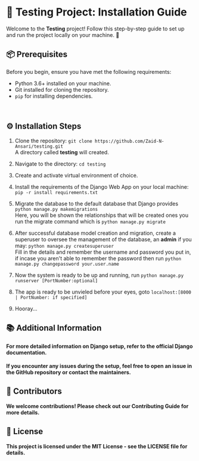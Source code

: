 # 🌟 Testing Project: Installation Guide

Welcome to the **Testing** project! Follow this step-by-step guide to set up and run the project locally on your machine. 🚀

## 📦 Prerequisites

Before you begin, ensure you have met the following requirements:

- Python 3.6+ installed on your machine.
- Git installed for cloning the repository.
- `pip` for installing dependencies.
<br />

## ⚙️ Installation Steps
<ol>
	<li>
		<p>
			Clone the repository: <code>git clone https://github.com/Zaid-N-Ansari/testing.git</code><br />
			A directory called <b>testing</b> will created.
		</p>
	</li>
	<li>
		<p>
			Navigate to the directory: <code>cd testing</code>
		</p>
	</li>
	<li>
		<p>
			Create and activate virtual environment of choice.
		</p>
	</li>
	<li>
		<p>
			Install the requirements of the Django Web App on your local machine: <code>pip -r install requirements.txt</code>
		</p>
	</li>
	<li>
		<p>
			Migrate the database to the default database that Django provides <code>python manage.py makemigrations</code><br />
			Here, you will be shown the relationships that will be created ones you run the migrate command which is <code>python manage.py migrate</code>
		</p>
	</li>
	<li>
		<p>
			After successful database model creation and migration, create a superuser to oversee the management of the database, an <b>admin</b> if you may: <code>python manage.py createsuperuser</code><br />
			Fill in the details and remember the username and password you put in, if incase you aren't able to remember the password then run <code>python manage.py changepassword your.user.name</code>
		</p>
	</li>
	<li>
		<p>
			Now the system is ready to be up and running, run <code>python manage.py runserver [PortNumber:optional]</code>
		</p>
	</li>
	<li>
		<p>
			The app is ready to be unvieled before your eyes, goto <code>localhost:[8000 | PortNumber: if specified]</code>
		</p>
	</li>
	<li><p>Hooray...</p></li>
</ol>



## 📚 Additional Information
#### For more detailed information on Django setup, refer to the official Django documentation.
#### If you encounter any issues during the setup, feel free to open an issue in the GitHub repository or contact the maintainers.

## 👥 Contributors
#### We welcome contributions! Please check out our Contributing Guide for more details.

## 📄 License
#### This project is licensed under the MIT License - see the LICENSE file for details.